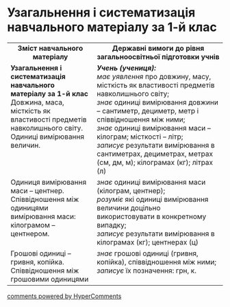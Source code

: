 <div id="hypercomments_widget" class="js-hypercomments-widget invisible"></div>

# Узагальнення і систематизація навчального матеріалу за 1-й клас
<table>
  <tr>
    <td width="40%" align="center"><b>Зміст навчального матеріалу<b></td>
    <td width="60%" align="center"><b>Державні вимоги до рівня загальноосвітньої підготовки учнів</b></td>
  </tr>
  <tr>
    <td width="40%" style="vertical-align:top !important;"><b>Узагальнення і систематизація навчального матеріалу за
1-й клас</b><br>
Довжина, маса, місткість як властивості предметів навколишнього світу.<br>
Одиниці вимірювання величин.<br></td>
    <td width="60%" style="vertical-align:top !important;"><i><b>Учень (учениця):</b></i><br>
<i>має уявлення</i> про довжину, масу, місткість як властивості предметів навколишнього світу;<br>
<i>знає</i> одиниці вимірювання довжини –  сантиметр, дециметр, метр і співвідношення між ними;<br> 
<i>знає</i> одиниці вимірювання маси – кілограм; місткості – літр;<br>
<i>записує</i> результати вимірювання в  сантиметрах, дециметрах, метрах  (см, дм, м);  кілограмах (кг); літрах (л)<br></td>
  </tr>
  <tr>
    <td width="40%" style="vertical-align:top !important;">Одиниця вимірювання маси – центнер.<br>  Співвідношення між одиницями вимірювання маси: кілограмом – центнером.<br></td>
    <td width="60%" style="vertical-align:top !important;">
<i>знає</i> одиниці вимірювання маси (кілограм, центнер);<br>
<i>розуміє</i> які одиниці вимірювання величини доцільно використовувати в конкретному випадку;<br>
<i>записує</i> результати вимірювання в  кілограмах (кг); центнерах (ц)<br></td>
  </tr>
    <tr>
    <td width="40%" style="vertical-align:top !important;">Грошові одиниці – гривня, копійка.<br> Співвідношення між грошовими одиницями<br></td>
    <td width="60%" style="vertical-align:top !important;">
<i>знає</i> грошові одиниці (гривня, копійка), співвідношення між ними;<br> 
<i>записує</i> їх позначення: грн, к.<br></td>
  </tr>
</table>

<div class="js-hypercomments-container">
    <a href="http://hypercomments.com" class="hc-link" title="comments widget">comments powered by HyperComments</a>
</div>